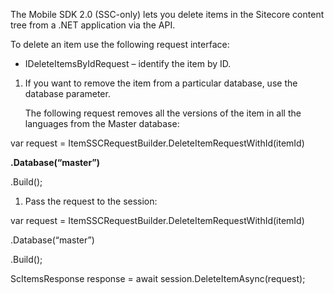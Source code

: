 The Mobile SDK 2.0 (SSC-only) lets you delete items in the Sitecore
content tree from a .NET application via the API.

To delete an item use the following request interface:

-   IDeleteItemsByIdRequest – identify the item by ID.

1.  If you want to remove the item from a particular database, use the
    database parameter.

    The following request removes all the versions of the item in all
    the languages from the Master database:

var request = ItemSSCRequestBuilder.DeleteItemRequestWithId(itemId)

**.Database(“master”)**

.Build();

1.  Pass the request to the session:

var request = ItemSSCRequestBuilder.DeleteItemRequestWithId(itemId)

.Database(“master”)

.Build();

ScItemsResponse response = await session.DeleteItemAsync(request);
